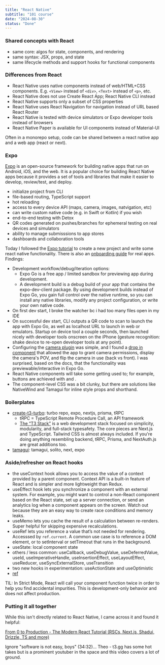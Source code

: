 ```yaml
---
title: "React Native"
subtitle: "101 course"
date: "2024-08-30"
status: "Done"
---
```


### Shared concepts with React

- same core: algos for state, components, and rendering
- same syntax: JSX, props, and state
- same lifecycle methods and support hooks for functional components

### Differences from React

- React Native uses native components instead of web/HTML+CSS components. E.g. `<View>` instead of `<div>`, `<Text>` instead of `<p>`, etc.
- React Native does not use Create React App; React Native CLI instead
- React Native supports only a subset of CSS properties
- React Native uses React Navigation for navigation instead of URL based React Router
- React Native is tested with device simulators or Expo developer tools instead of browsers
- React Native Paper is available for UI components instead of Material-UI

Often in a monorepo setup, code can be shared between a react native app and a web app (react or next).

### Expo

[Expo](https://expo.dev/) is an open-source framework for building native apps that run on Android, iOS, and the web. It is a popular choice for building React Native apps because it provides a set of tools and libraries that make it easier to develop, review/test, and deploy.

- initialize project from CLI
- file-based routing, TypeScript support
- hot reloading
- access to every device API (maps, camera, images, natvigation, etc)
- can write custom native code (e.g. in Swift or Kotlin) if you wish
- end-to-end testing with Detox
- QR codes generated on pushes/branches for ephemeral testing on real devices and simulators
- ability to manage submisssions to app stores
- dashboards and collaboration tools

Today I followed the [Expo tutorial](https://docs.expo.dev/get-started/create-a-project/) to create a new project and write some react native functionality. There is also an [onboarding guide](https://expo.dev/onboarding/hello) for real apps. Findings:

- Development workflow/debug/iteration options:
  - Expo Go is a free app / limited sandbox for previewing app during development.
  - A development build is a debug build of your app that contains the expo-dev-client package. By using development builds instead of Expo Go, you gain full control over the native runtime, so you can install any native libraries, modify any project configuration, or write your own native code.
- On first dev start, I broke the watcher bc i had too many files open in my IDE
- On successful dev start, CLI outputs a QR code to scan to launch the app with Expo Go, as well as localhost URL to launch in web or emulators. Startup on device tool a couple seconds, then launched nicely with developer tools onscreen on the iPhone (gesture recognition: shake device to re-open developer tools at any point).
- Configuring the [camera plugin](https://docs.expo.dev/config-plugins/introduction/) was simple, and I found a [drop in component](https://docs.expo.dev/versions/latest/sdk/camera/) that allowed the app to grant camera permissions, display the camera's POV, and flip the camera in use (back vs front). I was surprised, based on the docs, that the functionality was previewable/interactive in Expo Go.
- React Native components will take some getting used to; for example, buttons are achieved with <Pressable> and <Text>.
- The component-level CSS was a bit clunky, but there are solutions like NativeWind and Tamagui for inline style props and shorthand.

### Boilerplates

- [create-t3-turbo](https://github.com/t3-oss/create-t3-turbo): turbo repo, expo, nextjs, prisma, tRPC
  - tRPC = TypeScript Remote Procedure Call, an API framework
  - [The “T3 Stack”](https://create.t3.gg/en/introduction) is a web development stack focused on simplicity, modularity, and full-stack typesafety. The core pieces are Next.js and TypeScript. Tailwind CSS is almost always included. If you're doing anything resembling backend, tRPC, Prisma, and NextAuth.js are great additions too.
- [tamagui](https://tamagui.dev/): tamagui, solito, next, expo

### Aside/refresher on React hooks

- the useContext hook allows you to access the value of a context provided by a parent component. Context API is a built-in feature of React and is simpler and more lightweight than Redux.
- useEffect hook lets you synchronize a component with an external system. For example, you might want to control a non-React component based on the React state, set up a server connection, or send an analytics log when a component appears on the screen. Watch out because they are an easy way to create race conditions and memory leaks.
- useMemo lets you cache the result of a calculation between re-renders. Super helpful for skipping expensive recalculations.
- useRef lets you reference a value that’s not needed for rendering. Accesssed by `ref.current`. A common use case is to reference a DOM element, or to setInterval or setTimeout that runs in the background.
- useState: local component state
- others / less common: useCallback, useDebugValue, useDeferredValue, useId, useImperativeHandle, useInsertionEffect, useLayoutEffect, useReducer, useSyncExternalStore, useTransition
- two new hooks in experimentation: useActionState and useOptimistic
- [ref](https://react.dev/reference/react/hooks)

TIL: In Strict Mode, React will call your component function twice in order to help you find accidental impurities. This is development-only behavior and does not affect production.

### Putting it all together

While this isn't directly related to React Native, I came across it and found it helpful:

[From 0 to Production - The Modern React Tutorial (RSCs, Next.js, Shadui, Drizzle, TS and more)](https://www.youtube.com/watch?v=d5x0JCZbAJs)

Ignore "software is not easy, boys" (34:32)... Theo - t3.gg has some hot takes but is a prominent youtuber in the space and this video covers a lot of ground.

